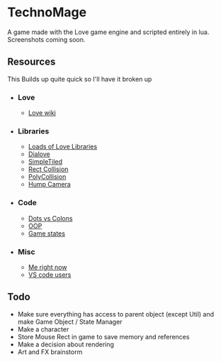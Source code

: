 # TechnoMage

A game made with the Love game engine and scripted entirely in lua. Screenshots coming soon.

## Resources
 This Builds up quite quick so I'll have it broken up 

* ### Love
    * [Love wiki](https://love2d.org/wiki/Main_Page)
* ### Libraries
    * [Loads of Love Libraries](https://github.com/love2d-community/awesome-love2d#helper-libraries)
    * [Dialove](http://www.google.fr/)
    * [SimpleTiled](https://github.com/karai17/Simple-Tiled-Implementation)
    * [Rect Collision](https://github.com/kikito/bump.lua/tree/master)
    * [PolyCollision](https://github.com/vrld/HC)
    * [Hump Camera](https://www.youtube.com/watch?v=F3zKl70RJlk)
* ### Code
    * [Dots vs Colons](https://www.tutorialspoint.com/difference-between-and-in-lua-programming)
    * [OOP](https://www.youtube.com/watch?v=g1iKA3lSFms)
    * [Game states](http://gamedevgeek.com/tutorials/managing-game-states-in-c/)
* ### Misc
    * [Me right now](https://github.com/tchapi/markdown-cheatsheet/blob/master/README.md)
    * [VS code users](https://stackoverflow.com/questions/52786022/shortcut-for-running-terminal-command-in-vs-code)

## Todo
* Make sure everything has access to parent object (except Util) and make Game Object / State Manager
* Make a character
* Store Mouse Rect in game to save memory and references
* Make a decision about rendering
* Art and FX brainstorm